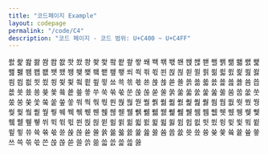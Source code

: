 ```yaml
---
title: "코드페이지 Example"
layout: codepage
permalink: "/code/C4"
description: "코드 페이지 - 코드 범위: U+C400 ~ U+C4FF"
---
```


<span class="character">쐀</span>
<span class="character">쐁</span>
<span class="character">쐂</span>
<span class="character">쐃</span>
<span class="character">쐄</span>
<span class="character">쐅</span>
<span class="character">쐆</span>
<span class="character">쐇</span>
<span class="character">쐈</span>
<span class="character">쐉</span>
<span class="character">쐊</span>
<span class="character">쐋</span>
<span class="character">쐌</span>
<span class="character">쐍</span>
<span class="character">쐎</span>
<span class="character">쐏</span>
<span class="character">쐐</span>
<span class="character">쐑</span>
<span class="character">쐒</span>
<span class="character">쐓</span>
<span class="character">쐔</span>
<span class="character">쐕</span>
<span class="character">쐖</span>
<span class="character">쐗</span>
<span class="character">쐘</span>
<span class="character">쐙</span>
<span class="character">쐚</span>
<span class="character">쐛</span>
<span class="character">쐜</span>
<span class="character">쐝</span>
<span class="character">쐞</span>
<span class="character">쐟</span>
<span class="character">쐠</span>
<span class="character">쐡</span>
<span class="character">쐢</span>
<span class="character">쐣</span>
<span class="character">쐤</span>
<span class="character">쐥</span>
<span class="character">쐦</span>
<span class="character">쐧</span>
<span class="character">쐨</span>
<span class="character">쐩</span>
<span class="character">쐪</span>
<span class="character">쐫</span>
<span class="character">쐬</span>
<span class="character">쐭</span>
<span class="character">쐮</span>
<span class="character">쐯</span>
<span class="character">쐰</span>
<span class="character">쐱</span>
<span class="character">쐲</span>
<span class="character">쐳</span>
<span class="character">쐴</span>
<span class="character">쐵</span>
<span class="character">쐶</span>
<span class="character">쐷</span>
<span class="character">쐸</span>
<span class="character">쐹</span>
<span class="character">쐺</span>
<span class="character">쐻</span>
<span class="character">쐼</span>
<span class="character">쐽</span>
<span class="character">쐾</span>
<span class="character">쐿</span>
<span class="character">쑀</span>
<span class="character">쑁</span>
<span class="character">쑂</span>
<span class="character">쑃</span>
<span class="character">쑄</span>
<span class="character">쑅</span>
<span class="character">쑆</span>
<span class="character">쑇</span>
<span class="character">쑈</span>
<span class="character">쑉</span>
<span class="character">쑊</span>
<span class="character">쑋</span>
<span class="character">쑌</span>
<span class="character">쑍</span>
<span class="character">쑎</span>
<span class="character">쑏</span>
<span class="character">쑐</span>
<span class="character">쑑</span>
<span class="character">쑒</span>
<span class="character">쑓</span>
<span class="character">쑔</span>
<span class="character">쑕</span>
<span class="character">쑖</span>
<span class="character">쑗</span>
<span class="character">쑘</span>
<span class="character">쑙</span>
<span class="character">쑚</span>
<span class="character">쑛</span>
<span class="character">쑜</span>
<span class="character">쑝</span>
<span class="character">쑞</span>
<span class="character">쑟</span>
<span class="character">쑠</span>
<span class="character">쑡</span>
<span class="character">쑢</span>
<span class="character">쑣</span>
<span class="character">쑤</span>
<span class="character">쑥</span>
<span class="character">쑦</span>
<span class="character">쑧</span>
<span class="character">쑨</span>
<span class="character">쑩</span>
<span class="character">쑪</span>
<span class="character">쑫</span>
<span class="character">쑬</span>
<span class="character">쑭</span>
<span class="character">쑮</span>
<span class="character">쑯</span>
<span class="character">쑰</span>
<span class="character">쑱</span>
<span class="character">쑲</span>
<span class="character">쑳</span>
<span class="character">쑴</span>
<span class="character">쑵</span>
<span class="character">쑶</span>
<span class="character">쑷</span>
<span class="character">쑸</span>
<span class="character">쑹</span>
<span class="character">쑺</span>
<span class="character">쑻</span>
<span class="character">쑼</span>
<span class="character">쑽</span>
<span class="character">쑾</span>
<span class="character">쑿</span>
<span class="character">쒀</span>
<span class="character">쒁</span>
<span class="character">쒂</span>
<span class="character">쒃</span>
<span class="character">쒄</span>
<span class="character">쒅</span>
<span class="character">쒆</span>
<span class="character">쒇</span>
<span class="character">쒈</span>
<span class="character">쒉</span>
<span class="character">쒊</span>
<span class="character">쒋</span>
<span class="character">쒌</span>
<span class="character">쒍</span>
<span class="character">쒎</span>
<span class="character">쒏</span>
<span class="character">쒐</span>
<span class="character">쒑</span>
<span class="character">쒒</span>
<span class="character">쒓</span>
<span class="character">쒔</span>
<span class="character">쒕</span>
<span class="character">쒖</span>
<span class="character">쒗</span>
<span class="character">쒘</span>
<span class="character">쒙</span>
<span class="character">쒚</span>
<span class="character">쒛</span>
<span class="character">쒜</span>
<span class="character">쒝</span>
<span class="character">쒞</span>
<span class="character">쒟</span>
<span class="character">쒠</span>
<span class="character">쒡</span>
<span class="character">쒢</span>
<span class="character">쒣</span>
<span class="character">쒤</span>
<span class="character">쒥</span>
<span class="character">쒦</span>
<span class="character">쒧</span>
<span class="character">쒨</span>
<span class="character">쒩</span>
<span class="character">쒪</span>
<span class="character">쒫</span>
<span class="character">쒬</span>
<span class="character">쒭</span>
<span class="character">쒮</span>
<span class="character">쒯</span>
<span class="character">쒰</span>
<span class="character">쒱</span>
<span class="character">쒲</span>
<span class="character">쒳</span>
<span class="character">쒴</span>
<span class="character">쒵</span>
<span class="character">쒶</span>
<span class="character">쒷</span>
<span class="character">쒸</span>
<span class="character">쒹</span>
<span class="character">쒺</span>
<span class="character">쒻</span>
<span class="character">쒼</span>
<span class="character">쒽</span>
<span class="character">쒾</span>
<span class="character">쒿</span>
<span class="character">쓀</span>
<span class="character">쓁</span>
<span class="character">쓂</span>
<span class="character">쓃</span>
<span class="character">쓄</span>
<span class="character">쓅</span>
<span class="character">쓆</span>
<span class="character">쓇</span>
<span class="character">쓈</span>
<span class="character">쓉</span>
<span class="character">쓊</span>
<span class="character">쓋</span>
<span class="character">쓌</span>
<span class="character">쓍</span>
<span class="character">쓎</span>
<span class="character">쓏</span>
<span class="character">쓐</span>
<span class="character">쓑</span>
<span class="character">쓒</span>
<span class="character">쓓</span>
<span class="character">쓔</span>
<span class="character">쓕</span>
<span class="character">쓖</span>
<span class="character">쓗</span>
<span class="character">쓘</span>
<span class="character">쓙</span>
<span class="character">쓚</span>
<span class="character">쓛</span>
<span class="character">쓜</span>
<span class="character">쓝</span>
<span class="character">쓞</span>
<span class="character">쓟</span>
<span class="character">쓠</span>
<span class="character">쓡</span>
<span class="character">쓢</span>
<span class="character">쓣</span>
<span class="character">쓤</span>
<span class="character">쓥</span>
<span class="character">쓦</span>
<span class="character">쓧</span>
<span class="character">쓨</span>
<span class="character">쓩</span>
<span class="character">쓪</span>
<span class="character">쓫</span>
<span class="character">쓬</span>
<span class="character">쓭</span>
<span class="character">쓮</span>
<span class="character">쓯</span>
<span class="character">쓰</span>
<span class="character">쓱</span>
<span class="character">쓲</span>
<span class="character">쓳</span>
<span class="character">쓴</span>
<span class="character">쓵</span>
<span class="character">쓶</span>
<span class="character">쓷</span>
<span class="character">쓸</span>
<span class="character">쓹</span>
<span class="character">쓺</span>
<span class="character">쓻</span>
<span class="character">쓼</span>
<span class="character">쓽</span>
<span class="character">쓾</span>
<span class="character">쓿</span>
